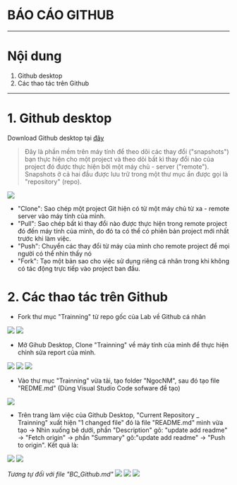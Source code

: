 # **BÁO CÁO GITHUB**

---
# **Nội dung**
1. Github desktop
2. Các thao tác trên Github

---
# **1. Github desktop**
Download Github desktop tại [đây](https://desktop.github.com/)

> Đây là phần mềm trên máy tính để theo dõi các thay đổi ("snapshots") bạn thực hiện cho một project và theo dõi bất kì thay đổi nào của project đó được thực hiện bởi một máy chủ - server ("remote"). Snapshots ở cả hai đầu được lưu trữ trong một thư mục ẩn được gọi là "repository" (repo).

<img src="http://2.pik.vn/201808bb766a-01d3-45dd-ac9c-9c3909becc45.jpg">

- "Clone": Sao chép một project Git hiện có từ một máy chủ từ xa - remote server vào máy tính của mình.
- "Pull": Sao chép bất kì thay đổi nào được thực hiện trong remote project đó đến máy tính của mình, do đó ta có thể có phiên bản project mới nhất trước khi làm việc.
- "Push": Chuyển các thay đổi từ máy của mình cho remote project để mọi người có thể nhìn thấy nó
- "Fork": Tạo một bản sao cho việc sử dụng riêng cá nhân trong khi không có tác động trực tiếp vào project ban đầu.

# **2. Các thao tác trên Github**
- Fork thư mục "Trainning" từ repo gốc của Lab về Github cá nhân
<img src="http://2.pik.vn/2018f862db70-a949-448a-aace-0223bdddeab2.png">
<img src="http://2.pik.vn/20189b5b266f-4916-436a-996a-6c63968a4f58.png">

- Mở Gihub Desktop, Clone "Trainning" về máy tính của mình để thực hiện chỉnh sửa report của mình.
<img src="http://2.pik.vn/2018d23939ce-4f48-4b79-9732-63c4ca90b05e.png">
<img src="http://2.pik.vn/2018cd86b741-7290-4ac0-9ac8-34079456ce41.png">
<img src="http://2.pik.vn/201835411204-8f57-498c-8396-78237bdf3fa1.png">

- Vào thư mục "Trainning" vừa tải, tạo folder "NgocNM", sau đó tạo file "REDME.md" (Dùng Visual Studio Code sofware để tạo)
<img src="http://2.pik.vn/2018c6017464-d365-4ef8-98f6-574f0f465e3a.png"> 

- Trên trang làm việc của Github Desktop, "Current Repository _ Trainning" xuất hiện "1 changed file" đó là file "README.md" mình vừa tạo -> Nhìn xuống bê dưới, phần "Description" gõ: "update add readme" -> "Fetch origin" -> phần "Summary" gõ:"update add readme" -> "Push to origin". Kết quả là:
<img src="http://2.pik.vn/2018c1e46109-efa0-4b52-9eb2-dbead16cf7fe.png">
<img src="http://2.pik.vn/2018f6318abd-ead8-41ed-a82d-852c76bde9fb.png">

*Tương tự đối với file "BC_Github.md"*
<img src="http://2.pik.vn/201818ac82c3-18a6-4f10-b794-149a56d0b272.png">
<img src="http://2.pik.vn/201833175a1b-0625-42ca-b0a2-4e87bc867a66.png">
<img src="http://2.pik.vn/2018aee54daa-d795-49a0-b7f1-9cce542d9697.png">




